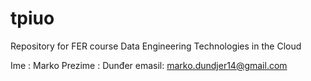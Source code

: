 # tpiuo
Repository for FER course Data Engineering Technologies in the Cloud

Ime : Marko 
Prezime : Dunđer
emasil: marko.dundjer14@gmail.com
